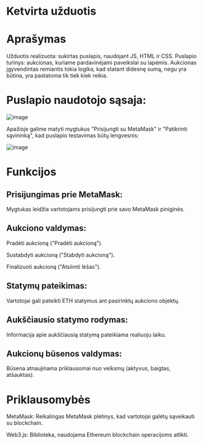 # Ketvirta užduotis

<h1>Aprašymas</h1>

Užduotis realizuota: sukirtas puslapis, naudojant JS, HTML ir CSS. Puslapio turinys: aukcionas, kuriame pardavinėjami paveikslai su lapėmis. Aukcionas įgyvendintas remiantis tokia logika, kad statant didesnę sumą, negu yra būtina, yra pastatoma tik tiek kiek reikia. 

<h1>Puslapio naudotojo sąsaja:</h1>

![image](https://github.com/user-attachments/assets/818fbecc-8a2f-420a-89d3-b49af184ded7)

Apažioje galime matyti mygtukus "Prisijungti su MetaMask" ir "Patikrinti sąvininką", kad puslapio testavimas būtų lengvesnis:

![image](https://github.com/user-attachments/assets/6ca7e1d9-9c00-4206-83f3-ae1d3af3ac59)


<h1>Funkcijos</h1>

<h2>Prisijungimas prie MetaMask:</h2>

Mygtukas leidžia vartotojams prisijungti prie savo MetaMask piniginės.

<h2>Aukciono valdymas:</h2>

Pradėti aukcioną ("Pradėti aukcioną").

Sustabdyti aukcioną ("Stabdyti aukcioną").

Finalizuoti aukcioną ("Atsiimti lėšas").

<h2>Statymų pateikimas:</h2>

Vartotojai gali pateikti ETH statymus ant pasirinktų aukciono objektų.

<h2>Aukščiausio statymo rodymas:</h2>

Informacija apie aukščiausią statymą pateikiama realiuoju laiku.

<h2>Aukcionų būsenos valdymas:</h2>

Būsena atnaujinama priklausomai nuo veiksmų (aktyvus, baigtas, atšauktas).

<h1>Priklausomybės</h1>

MetaMask: Reikalingas MetaMask plėtinys, kad vartotojai galėtų sąveikauti su blockchain.

Web3.js: Biblioteka, naudojama Ethereum blockchain operacijoms atlikti.
